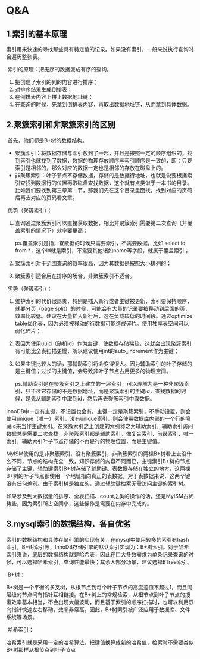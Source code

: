 # Q&A

## 1.索引的基本原理

​	索引用来快速的寻找那些具有特定值的记录。如果没有索引，一般来说执行查询时会遍历整张表。

​	索引的原理：把无序的数据变成有序的查询。

1. 把创建了索引的列的内容进行排序；
2. 对排序结果生成倒排表；
3. 在倒排表内容上拼上数据地址链；
4. 在查询的时候，先拿到倒排表内容，再取出数据地址链，从而拿到具体数据。

## 2.聚簇索引和非聚簇索引的区别

​	首先，他们都是B+树的数据结构。

- 聚簇索引：将数据存储与索引放到了一起，并且是按照一定的顺序组织的，找到索引也就找到了数据，数据的物理存放顺序与索引顺序是一致的，即：只要索引是相邻的，那么对应的数据一定也是相邻的存放在磁盘上的。
- 非聚簇索引：叶子节点不存储数据，存储的是数据行地址，也就是说要根据索引查找到数据行的位置再取磁盘查找数据，这个就有点类似于一本书的目录。比如我们要找到第三章第一节，那我们先在这个目录里面找，找到对应的页码后再去对应的页码看文章。

​	优势（聚簇索引）：

1. 查询通过聚簇索引可以直接获取数据，相比非聚簇索引需要第二次查询（非覆盖索引的情况下）效率要更高；

   ps.覆盖索引是指，查数据的时候只需要索引，不需要数据，比如 select id from *，这个id就是索引，不需要其他诸如name等字段，就属于覆盖索引；

2. 聚簇索引对于范围查询的效率很高，因为其数据是按照大小排列的；

3. 聚簇索引适合用在排序的场合，非聚簇索引不适合。

​	劣势（聚簇索引）：

1. 维护索引的代价很昂贵，特别是插入新行或者主键被更新，索引要保持顺序，就要分页（page split）的时候，可能会有大量的记录要被移动到后面的页，效率比较低。建议在大量插入新行后，选在负载较低的时间段。通过optimize table优化表，因为必须被移动的行数据可能造成碎片。使用独享表空间可以弱化碎片；

2. 表因为使用uuid（随机id）作为主键，使数据存储稀疏，这就会出现聚簇索引有可能比全表扫描更慢，所以建议使用int的auto_increment作为主键；

3. 如果主键比较大的话，那辅助索引将会变得很大。因为辅助索引的叶子存储的是主键值；过长的主键值，会导致非叶子节点占用更多的物理空间。

   ps.辅助索引是在聚簇索引之上建立的一层索引，可以理解为是一种非聚簇索引，只不过它存储的不是数据地址，而是聚簇索引的主键id，查找数据的时候，是先从辅助索引中取到id，然后再去聚簇索引中取数据。

​	InnoDB中一定有主键，不设置也会有。主键一定是聚簇索引，不手动设置，则会使用unique（唯一）索引，没有unique索引，则会使用数据库内部的一个行的隐藏id来当作主键索引。在聚簇索引之上创建的索引称之为辅助索引，辅助索引访问数据总是需要二次查找，非聚簇索引都是辅助索引，像复合索引、前缀索引、唯一索引，辅助索引叶子节点存储的不再是行的物理位置，而是主键值。

​	MyISM使用的是非聚簇索引，没有聚簇索引，非聚簇索引的两棵B+树看上去没什么不同，节点的结构完全一致，知识存储的内容不同而已，主键索引B+树的节点存储了主键，辅助键索引B+树存储了辅助键。表数据存储在独立的地方，这两棵B+树的叶子节点都使用一个地址指向真正的表数据，对于表数据来说，这两个键没有任何差别。由于索引树是独立的，通过辅助键检索无需访问主键的索引树。

​	如果涉及到大数据量的排序、全表扫描、count之类的操作的话，还是MyISM占优势些，因为索引所占空间小，这些操作是需要在内存中完成的。

## 3.mysql索引的数据结构，各自优劣

​	索引的数据结构和具体存储引擎的实现有关，在mysql中使用较多的索引有hash索引，B+树索引等，InnoDB存储引擎的默认索引实现为：B+树索引。对于哈希索引来说，底层的数据结构就是哈希表，因此在巨大多数需求为单条记录查询的时候，可以选择哈希索引，查询性能最快；其余大部分场景，建议选择BTree索引。

​	B+树：

​	B+树是一个平衡的多叉树，从根节点到每个叶子节点的高度差值不超过1，而且同层级的节点间有指针互相链接。在B+树上的常规检索，从根节点到叶子节点的搜索效率基本相当，不会出现大幅波动，而且基于索引的顺序扫描时，也可以利用双向指针快速左右移动，效率非常高。因此，B+树索引被广泛应用于数据库、文件系统等场景。

​	哈希索引：

​	哈希索引就是采用一定的哈希算法，把键值换算成新的哈希值，检索时不需要类似B+树那样从根节点到叶子节点

